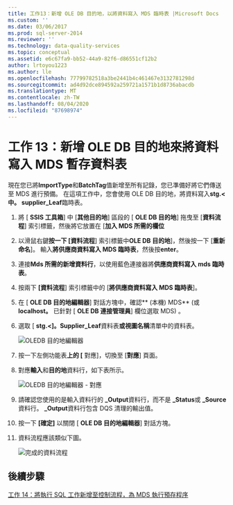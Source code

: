 ```yaml
---
title: 工作13：新增 OLE DB 目的地，以將資料寫入 MDS 臨時表 |Microsoft Docs
ms.custom: ''
ms.date: 03/06/2017
ms.prod: sql-server-2014
ms.reviewer: ''
ms.technology: data-quality-services
ms.topic: conceptual
ms.assetid: e6c67fa9-bb52-44a9-82f6-d86551cf12b2
author: lrtoyou1223
ms.author: lle
ms.openlocfilehash: 77799782518a3be2441b4c461467e3132781298d
ms.sourcegitcommit: ad4d92dce894592a259721a1571b1d8736abacdb
ms.translationtype: MT
ms.contentlocale: zh-TW
ms.lasthandoff: 08/04/2020
ms.locfileid: "87698974"
---
```

# <a name="task-13-adding-ole-db-destination-to-write-data-to-mds-staging-table"></a>工作 13：新增 OLE DB 目的地來將資料寫入 MDS 暫存資料表
  現在您已將**ImportType**和**BatchTag**值新增至所有記錄，您已準備好將它們傳送至 MDS 進行預備。 在這項工作中，您會使用 OLE DB 目的地，將資料寫入**stg.< 中。 supplier_Leaf**臨時表。  
  
1.  將 [ **SSIS 工具箱**] 中 [**其他目的地**] 區段的 [ **OLE DB 目的地**] 拖曳至 [**資料流程**] 索引標籤，然後將它放置在 [**加入 MDS 所需的欄位**  
  
2.  以滑鼠右鍵**按一下 [資料流程**] 索引標籤中**OLE DB 目的地**]，然後按一下 [**重新命名**]。 輸入**將供應商資料寫入 MDS 臨時表**，然後按**enter**。  
  
3.  連接**Mds 所需的新增資料行**，以使用藍色連接器將**供應商資料寫入 mds 臨時表**。  
  
4.  按兩下 **[資料流程**] 索引標籤中的 [**將供應商資料寫入 MDS 臨時表**]。  
  
5.  在 [ **OLE DB 目的地編輯器**] 對話方塊中，確認** (本機) MDS** (或**localhost。** 已針對 [ **OLE DB 連接管理員**] 欄位選取 MDS) 。  
  
6.  選取 [ **stg.<]。Supplier_Leaf**資料表**或視圖名稱**清單中的資料表。  
  
     ![OLEDB 目的地編輯器](../../2014/tutorials/media/et-addingoledbdestinationtowdtomdsst-01.jpg "OLEDB 目的地編輯器")  
  
7.  按一下左側功能表**上的 [** 對應]，切換至 [**對應**] 頁面。  
  
8.  對應**輸入**和**目的地**資料行，如下表所示。  
  
     ![OLEDB 目的地編輯器 - 對應](../../2014/tutorials/media/et-addingoledbdestinationtowdtomdsst-02.jpg "OLEDB 目的地編輯器 - 對應")  
  
9. 請確認您使用的是輸入資料行的 **_Output**資料行，而不是 **_Status**或 **_Source**資料行。 **_Output**資料行包含 DQS 清理的輸出值。  
  
10. 按一下 **[確定]** 以關閉 [ **OLE DB 目的地編輯器**] 對話方塊。  
  
11. 資料流程應該類似下圖。  
  
     ![完成的資料流程](../../2014/tutorials/media/et-addingoledbdestinationtowdtomdsst-03.jpg "完成的資料流程")  
  
## <a name="next-step"></a>後續步驟  
 [工作 14：將執行 SQL 工作新增至控制流程，為 MDS 執行預存程序](../../2014/tutorials/task-14-add-execute-to-control-flow-run-mds-stored-procedure.md)  
  
  

